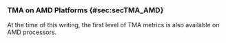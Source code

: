 ### TMA on AMD Platforms {#sec:secTMA_AMD}

At the time of this writing, the first level of TMA metrics is also available on AMD processors.
